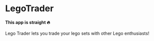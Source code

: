 # LegoTrader #

#### This app is straight :fire: ####

Lego Trader lets you trade your lego sets with other Lego enthusiasts!